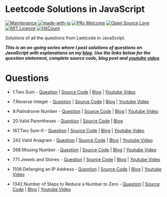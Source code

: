 # Leetcode Solutions in JavaScript

[![Maintenance](https://img.shields.io/badge/Maintained%3F-yes-green.svg)](https://github.com/rishabh1403/leetcode-javascript-solutions/graphs/commit-activity) [![made-with-js](https://img.shields.io/badge/Made%20with-JS-yellowgreen)](https://nodejs.org/) [![PRs Welcome](https://img.shields.io/badge/PRs-welcome-brightgreen.svg?style=flat-square)](http://makeapullrequest.com) [![Open Source Love](https://badges.frapsoft.com/os/v1/open-source.svg?v=103)](https://github.com/ellerbrock/open-source-badges/) [![MIT Licence](https://badges.frapsoft.com/os/mit/mit.svg?v=103)](https://opensource.org/licenses/mit-license.php) [![HitCount](http://hits.dwyl.io/rishabh1403/leetcode-javascript-solutions.svg)](http://hits.dwyl.io/rishabh1403/leetcode-javascript-solutions)

Solutions of all the questions from Leetcode in JavaScript.

***This is an on-going series where I post solutions of questions on JavaScript with explanations on my [blog](https://rishabh1403.com). Use the links below for the question statement, complete source code, blog post and [youtube video](https://youtube.com/rishabh1403).***

# Questions

- 1.Two Sum - [Question](https://leetcode.com/problems/two-sum/) | [Source Code](https://github.com/rishabh1403/leetcode-javascript-solutions/blob/master/1-100/1-two-sum.js) | [Blog](https://rishabh1403.com/leetcode-solution-of-two-sum-in-javascript) | [Youtube Video](https://www.youtube.com/watch?v=qqC9m93ofwI)

- 7.Reverse Integer - [Question](https://leetcode.com/problems/reverse-integer/) | [Source Code](https://github.com/rishabh1403/leetcode-javascript-solutions/blob/master/1-100/7-reverse-integer.js) | [Blog](https://rishabh1403.com/leetcode-solution-of-reverse-integer-in-javascript) | [Youtube Video](https://www.youtube.com/watch?v=cIBwTqjh6VQ)

- 9.Palindrome Number - [Question](https://leetcode.com/problems/palindrome-number/) | [Source Code](https://github.com/rishabh1403/leetcode-javascript-solutions/blob/master/1-100/9-palindrome-number.js) | [Blog](https://rishabh1403.com/leetcode-solution-of-palindrome-number-in-javascript) | [Youtube Video](https://youtu.be/7lCkkX3UAvU)

- 20.Valid Parentheses - [Question](https://leetcode.com/problems/valid-parentheses/) | [Source Code](https://github.com/rishabh1403/leetcode-javascript-solutions/blob/master/1-100/20-valid-parentheses.js) | [Blog](https://rishabh1403.com/leetcode-solution-of-valid-parentheses-in-javascript)

- 167.Two Sum-II - [Question](https://leetcode.com/problems/two-sum-ii-input-array-is-sorted/) | [Source Code](https://github.com/rishabh1403/leetcode-javascript-solutions/blob/master/101-200/167-two-sum-ii.js) | [Blog](https://rishabh1403.com/leetcode-solution-of-two-sum-ii-in-javascript) | [Youtube Video](https://www.youtube.com/watch?v=MjxN8HIzIRc)

- 242.Valid Anagram - [Question](https://leetcode.com/problems/valid-anagram/) | [Source Code](https://github.com/rishabh1403/leetcode-javascript-solutions/blob/master/201-300/268-missing-number.js) | [Blog](https://rishabh1403.com/posts/coding/leetcode/2020/03/leetcode-valid-anagram) | [Youtube Video](https://youtu.be/7z25qqUCOUE)

- 268.Missing Number - [Question](https://leetcode.com/problems/missing-number/) | [Source Code](https://github.com/rishabh1403/leetcode-javascript-solutions/blob/master/201-300/268-missing-number.js) | [Blog](https://rishabh1403.com/posts/coding/leetcode/2020/03/leetcode-missing-number) | [Youtube Video](https://youtu.be/I6AUMvi13fc)

- 771.Jewels and Stones - [Question](https://leetcode.com/problems/jewels-and-stones/) | [Source Code](https://github.com/rishabh1403/leetcode-javascript-solutions/blob/master/701-800/771-jewels-and-stones.js) | [Blog](https://rishabh1403.com/posts/coding/leetcode/2020/03/leetcode-jewels-and-stones) | [Youtube Video](https://youtu.be/cNVJZF5UT1w)

- 1108.Defanging an IP Address - [Question](https://leetcode.com/problems/defanging-an-ip-address/) | [Source Code](https://github.com/rishabh1403/leetcode-javascript-solutions/blob/master/1101-1200/1108-defang-ip-address.js) | [Blog](https://rishabh1403.com/posts/coding/leetcode/2020/03/leetcode-defang-ip-address) | [Youtube Video](https://youtu.be/s_CepLCQHNY)

- 1342.Number of Steps to Reduce a Number to Zero - [Question](https://leetcode.com/problems/number-of-steps-to-reduce-a-number-to-zero/) | [Source Code](https://github.com/rishabh1403/leetcode-javascript-solutions/blob/master/1301-1400/1342-reduce-numer-to-zero.js) | [Blog](https://rishabh1403.com/posts/coding/leetcode/2020/03/leetcode-number-of-steps-to-reduce-a-number-to-zero) | [Youtube Video](https://www.youtube.com/watch?v=sQYhrMf1VMc)